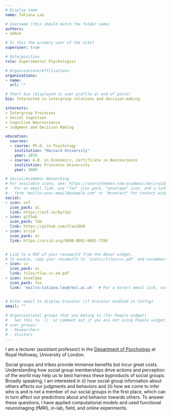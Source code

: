 ```yaml
---
# Display name
name: Tatiana Lau

# Username (this should match the folder name)
authors: 
- admin

# Is this the primary user of the site?
superuser: true

# Role/position
role: Experimental Psychologist

# Organizations/Affiliations
organizations:
- name: 
  url: ""

# Short bio (displayed in user profile at end of posts)
bio: Interested in intergroup relations and decision-making

interests:
- Intergroup Processes
- Social Cognition
- Cognitive Neuroscience
- Judgment and Decision Making

education:
  courses:
  - course: Ph.D. in Psychology
    institution: "Harvard University"
    year: 2019
  - course: A.B. in Economics, Certificate in Neuroscience
    institution: Princeton University
    year: 2009

# Social/Academic Networking
# For available icons, see: https://sourcethemes.com/academic/docs/widgets/#icons
#   For an email link, use "fas" icon pack, "envelope" icon, and a link in the
#   form "mailto:your-email@example.com" or "#contact" for contact widget.
social:
- icon: osf
  icon_pack: ai
  link: https://osf.io/8yr2w/
- icon: github
  icon_pack: fab
  link: https://github.com/tlau1860
- icon: orcid
  icon_pack: ai
  link: https://orcid.org/0000-0002-0681-7295


# Link to a PDF of your resume/CV from the About widget.
# To enable, copy your resume/CV to `static/files/cv.pdf` and uncomment the lines below.  
- icon: cv
  icon_pack: ai
  link: files/tlau.cv.a4.pdf
- icon: envelope
  icon_pack: fas
  link: 'mailto:tatiana.lau@rhul.ac.uk'  # For a direct email link, use "mailto:test@example.org".


# Enter email to display Gravatar (if Gravatar enabled in Config)
email: ""
  
# Organizational groups that you belong to (for People widget)
#   Set this to `[]` or comment out if you are not using People widget.  
# user_groups:
# - Researchers
# - Visitors
---
```


I am a lecturer (assistant professor) in the [Department of Psychology](https://www.royalholloway.ac.uk/research-and-teaching/departments-and-schools/psychology/) at Royal Holloway, University of London.

Social groups and tribes provide immense benefits but incur great costs. Understanding how social group memberships drive actions and perception of the world may help us to best harness these byproducts of social groups. Broadly speaking, I am interested in (i) how social group information about others affects our judgments and behaviors and (ii) how we come to infer who is and is not a member of our social groups in the first place, which can in turn affect our predictions about and behavior towards others. To answer these questions, I have applied computational models and used functional neuroimaging (fMRI), in-lab, field, and online experiments.
